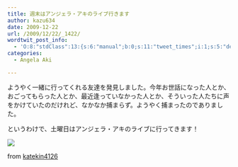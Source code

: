 ```yaml
---
title: 週末はアンジェラ・アキのライブ行きます
author: kazu634
date: 2009-12-22
url: /2009/12/22/_1422/
wordtwit_post_info:
  - 'O:8:"stdClass":13:{s:6:"manual";b:0;s:11:"tweet_times";i:1;s:5:"delay";i:0;s:7:"enabled";i:1;s:10:"separation";s:2:"60";s:7:"version";s:3:"3.7";s:14:"tweet_template";b:0;s:6:"status";i:2;s:6:"result";a:0:{}s:13:"tweet_counter";i:2;s:13:"tweet_log_ids";a:1:{i:0;i:5001;}s:9:"hash_tags";a:0:{}s:8:"accounts";a:1:{i:0;s:7:"kazu634";}}'
categories:
  - Angela Aki

---
```

<div class="section">
<p>
    ようやく一緒に行ってくれる友達を発見しました。今年お世話になった人とか、おごってもらった人とか、最近逢っていなかった人とか、そういった人たちに声をかけていたのだけれど、なかなか捕まらず。ようやく捕まったのでありました。
</p>
  
<p>
    というわけで、土曜日はアンジェラ・アキのライブに行ってきます！
</p>
  
<p>
<center>
</center>
</p>
  
<p>
<a href="http://flickr.com/photos/katekin-vitamin/2717414048/" onclick="__gaTracker('send', 'event', 'outbound-article', 'http://flickr.com/photos/katekin-vitamin/2717414048/', '');" title="2007-12-25 Angela Aki"><img src="http://farm4.static.flickr.com/3221/2717414048_107c330dcf_m.jpg" /></a>
</p>
  
<p>
    from <a href="http://flickr.com/people/katekin-vitamin/" onclick="__gaTracker('send', 'event', 'outbound-article', 'http://flickr.com/people/katekin-vitamin/', 'katekin4126');">katekin4126</a>
</p></p>
</div>